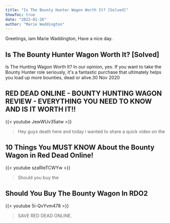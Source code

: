 ```yaml
---
title: "Is The Bounty Hunter Wagon Worth It? [Solved]"
ShowToc: true 
date: "2022-01-26"
author: "Marie Waddington" 
---
```


Greetings, iam Marie Waddington, Have a nice day.
## Is The Bounty Hunter Wagon Worth It? [Solved]
 Is The Hunting Wagon Worth It? In our opinion, yes. If you want to take the Bounty Hunter role seriously, it's a fantastic purchase that ultimately helps you load up more bounties, dead or alive.30 Nov 2020

## RED DEAD ONLINE - BOUNTY HUNTING WAGON REVIEW - EVERYTHING YOU NEED TO KNOW AND IS IT WORTH IT!!
{{< youtube JewWUv35atw >}}
>Hey guys death here and today i wanted to share a quick video on the 

## 10 Things You MUST KNOW About the Bounty Wagon in Red Dead Online!
{{< youtube szaRIeTCWYw >}}
>Should you buy the 

## Should You Buy The Bounty Wagon In RDO2
{{< youtube 5i-QvYvm478 >}}
>SAVE RED DEAD ONLINE.

